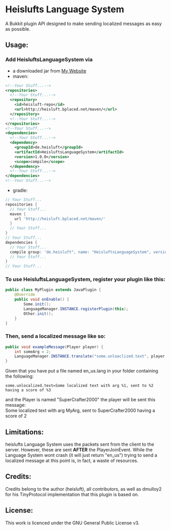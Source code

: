 # Heislufts Language System
A Bukkit plugin API designed to make sending localized messages as easy as possible.

## Usage:
### Add HeisluftsLanguageSystem via
- a downloaded jar from [My Website](http://heisluft.bplaced.net/downloads.php)
- maven: 
```xml
<!--Your Stuff...-->
<repositories>
  <!--Your Stuff...-->
  <repository>
    <id>heisluft-repo</id>
    <url>http://heisluft.bplaced.net/maven/</url>
  </repository>
  <!--Your Stuff...-->
</repositories>
<!--Your Stuff...-->
<dependencies>
  <!--Your Stuff...-->
  <dependency>
    <groupId>de.heisluft</groupId>
    <artifactId>HeisluftsLanguageSystem</artifactId>
    <version>1.0.0</version>
    <scope>compile</scope>
  </dependency>
  <!--Your Stuff...-->
</dependencies>
<!--Your Stuff...-->
````
- gradle:
```gradle
// Your Stuff...
repositories {
  // Your Stuff...
  maven {
    url 'http://heisluft.bplaced.net/maven/'
  }
  // Your Stuff...
}
// Your Stuff...
dependencies {
  // Your Stuff...
  compile group: 'de.heisluft", name: "HeisluftsLanguageSystem", version: "1.0.0'
  // Your Stuff...
}
// Your Stuff...
```

### To use HeisluftsLanguageSystem, register your plugin like this:
```java
public class MyPlugin extends JavaPlugin {
	@Override
	public void onEnable() {
		Some.init();
		LanguageManager.INSTANCE.registerPlugin(this);
		Other.init();
	}
}
```
### Then, send a localized message like so:
```java	
public void exampleMessage(Player player) {
	int someArg = 2;
	LanguageManager.INSTANCE.translate("some.unloaclized.text", player, "MyArg", player.getName(), someArg);
}
```
Given that you have put a file named en_us.lang in your folder containing the following:
```text
some.unlocalized.text=Some localized text with arg %1, sent to %2 having a score of %3
```
and the Player is named "SuperCrafter2000"
the player will be sent this message:<br>
Some localized text with arg MyArg, sent to SuperCrafter2000 having a score of 2

## Limitations:
heislufts Language System uses the packets sent from the client to the server. However, these are sent <b>AFTER</b>
the PlayerJoinEvent. While the Language System wont crash (it will just return "en_us") trying to send a localized
message at this point is, in fact, a waste of resources.

## Credits:
Credits belong to the author (heisluft), all contributors, as well as dmulloy2 for his TinyProtocol implementation
that this plugin is based on.

## License:
This work is licenced under the GNU General Public License v3.
